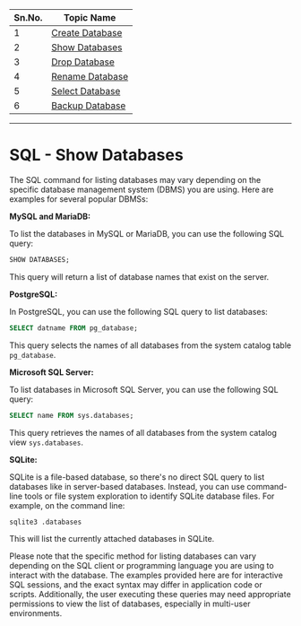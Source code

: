 
| Sn.No. | Topic Name       |
|--------|------------------|
| 1      | [Create Database](SQLCreateDatabase.md)     |
| 2      | [Show Databases](SQLShowDatabases.md)       |
| 3      | [Drop Database](SQLDropDatabase.md)           |
| 4      | [Rename Database](SQLRenameDatabase.md)     |
| 5      | [Select Database](SQLSelectDatabase.md)     |
| 6      | [Backup Database](SQLBackupDatabase.md)     |
---------

# SQL - Show Databases

The SQL command for listing databases may vary depending on the specific database management system (DBMS) you are using. Here are examples for several popular DBMSs:

**MySQL and MariaDB:**

To list the databases in MySQL or MariaDB, you can use the following SQL query:

```sql
SHOW DATABASES;
```

This query will return a list of database names that exist on the server.

**PostgreSQL:**

In PostgreSQL, you can use the following SQL query to list databases:

```sql
SELECT datname FROM pg_database;
```

This query selects the names of all databases from the system catalog table `pg_database`.

**Microsoft SQL Server:**

To list databases in Microsoft SQL Server, you can use the following SQL query:

```sql
SELECT name FROM sys.databases;
```

This query retrieves the names of all databases from the system catalog view `sys.databases`.

**SQLite:**

SQLite is a file-based database, so there's no direct SQL query to list databases like in server-based databases. Instead, you can use command-line tools or file system exploration to identify SQLite database files. For example, on the command line:

```bash
sqlite3 .databases
```

This will list the currently attached databases in SQLite.

Please note that the specific method for listing databases can vary depending on the SQL client or programming language you are using to interact with the database. The examples provided here are for interactive SQL sessions, and the exact syntax may differ in application code or scripts. Additionally, the user executing these queries may need appropriate permissions to view the list of databases, especially in multi-user environments.
